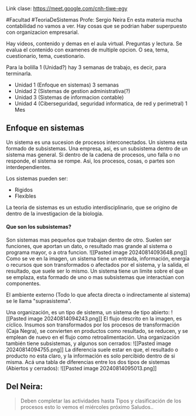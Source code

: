 Link clase: https://meet.google.com/cnh-tiwe-egy

#Facultad #TeoriaDeSistemas
Profe: Sergio Neira
En esta materia mucha contabilidad no vamos a ver. Hay cosas que se podrian haber superpuesto con organizacion empresarial.

Hay videos, contenido y demas en el aula virtual. Preguntas y lectura. Se evalua el contenido con examenes de multiple opcion. 
O sea, tema, cuestionario, tema, cuestionario. 

Para la bolilla 1 (Unidad?) hay 3 semanas de trabajo, es decir, para terminarla.

- Unidad 1 (Enfoque en sistemas) 3 semanas
- Unidad 2 (Sistemas de gestion administrativa(?)
- Unidad 3 (Sistemas de informacion contable)
- Unidad 4 (Ciberseguridad, seguridad informatica, de red y perimetral) 1 Mes


## Enfoque en sistemas

Un sistema es una sucesion de procesos interconectados. Un sistema esta formado de subsistemas. 
Una empresa, asi, es un subsistema dentro de un sistema mas general. Si dentro de la cadena de procesos, uno falla o no responde, el sistema se rompe. Asi, los procesos, cosas, o partes son interdependientes.

Los sistemas pueden ser:
- Rigidos
- Flexibles

La teoria de sistemas es un estudio interdisciplinario, que se origino de dentro de la investigacion de la biologia. 

#### Que son los subsistemas?
Son sistemas mas pequeños que trabajan dentro de otro. Suelen ser funciones, que aportan un dato, o resultado mas grande al sistema o programa mayor, o a otra funcion. 
![[Pasted image 20240814093648.png]]
Como se ve en la imagen, un sistema tiene un entrada, información, energía o recursos que son transformados o afectados por el sistema, y la salida, el resultado, que suele ser lo mismo. Un sistema tiene un limite sobre el que se emplaza, esta formado de uno o mas subsistemas que interactúan con componentes.

El ambiente externo (Todo lo que afecta directa o indirectamente al sistema) se le llama "suprasistema".

Una organización, es un tipo de sistema, un sistema de tipo abierto:
![[Pasted image 20240814094243.png]]
El flujo descrito en la imagen, es cíclico. Insumos son transformados por los procesos de transformación (Caja Negra), se convierten en productos como resultado, se reducen, y se emplean de nuevo en el flujo como retroalimentación.
Una organización también tiene subsistemas, y algunos son cerrados:
![[Pasted image 20240814094755.png]]
La diferencia suele estar en que, el resultado o producto no esta claro, y la información es solo percibido dentro de si misma.
Acá una tabla de diferencias entre los dos tipos de sistemas (Abiertos y cerrados):
![[Pasted image 20240814095013.png]]

## Del Neira: 

> Deben completar las actividades hasta Tipos y clasificación de los procesos esto lo vemos el miércoles próximo Saludos..